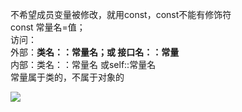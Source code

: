 不希望成员变量被修改，就用const，const不能有修饰符  
const 常量名=值；  
访问：  
外部：**类名：：常量名；或 接口名：：常量**  
内部：类名：：常量名 或self::常量名  
常量属于类的，不属于对象的

![](https://box.kancloud.cn/bb9d6acf290a6d672291d95f0369b71c_626x309.png)